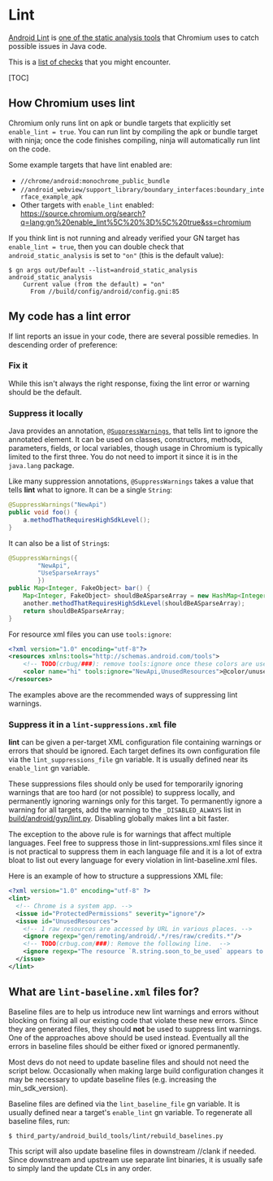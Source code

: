 # Lint

[Android Lint] is [one of the static analysis tools] that Chromium uses to catch
possible issues in Java code.

This is a [list of checks] that you might encounter.

[Android Lint]: https://googlesamples.github.io/android-custom-lint-rules/book.md.html
[one of the static analysis tools]: static_analysis.md
[list of checks]: https://googlesamples.github.io/android-custom-lint-rules/checks/index.md.html

[TOC]

## How Chromium uses lint

Chromium only runs lint on apk or bundle targets that explicitly set
`enable_lint = true`. You can run lint by compiling the apk or bundle target
with ninja; once the code finishes compiling, ninja will automatically run lint
on the code.

Some example targets that have lint enabled are:

 - `//chrome/android:monochrome_public_bundle`
 - `//android_webview/support_library/boundary_interfaces:boundary_interface_example_apk`
 - Other targets with `enable_lint` enabled: https://source.chromium.org/search?q=lang:gn%20enable_lint%5C%20%3D%5C%20true&ss=chromium

If you think lint is not running and already verified your GN
target has `enable_lint = true`, then you can double check that
`android_static_analysis` is set to `"on"` (this is the default value):

```shell
$ gn args out/Default --list=android_static_analysis
android_static_analysis
    Current value (from the default) = "on"
      From //build/config/android/config.gni:85
```

## My code has a lint error

If lint reports an issue in your code, there are several possible remedies.
In descending order of preference:

### Fix it

While this isn't always the right response, fixing the lint error or warning
should be the default.

### Suppress it locally

Java provides an annotation,
[`@SuppressWarnings`](https://developer.android.com/reference/java/lang/SuppressWarnings),
that tells lint to ignore the annotated element. It can be used on classes,
constructors, methods, parameters, fields, or local variables, though usage in
Chromium is typically limited to the first three. You do not need to import it
since it is in the `java.lang` package.

Like many suppression annotations, `@SuppressWarnings` takes a value that tells
**lint** what to ignore. It can be a single `String`:

```java
@SuppressWarnings("NewApi")
public void foo() {
    a.methodThatRequiresHighSdkLevel();
}
```

It can also be a list of `String`s:

```java
@SuppressWarnings({
        "NewApi",
        "UseSparseArrays"
        })
public Map<Integer, FakeObject> bar() {
    Map<Integer, FakeObject> shouldBeASparseArray = new HashMap<Integer, FakeObject>();
    another.methodThatRequiresHighSdkLevel(shouldBeASparseArray);
    return shouldBeASparseArray;
}
```

For resource xml files you can use `tools:ignore`:

```xml
<?xml version="1.0" encoding="utf-8"?>
<resources xmlns:tools="http://schemas.android.com/tools">
    <!-- TODO(crbug/###): remove tools:ignore once these colors are used -->
    <color name="hi" tools:ignore="NewApi,UnusedResources">@color/unused</color>
</resources>
```

The examples above are the recommended ways of suppressing lint warnings.

### Suppress it in a `lint-suppressions.xml` file

**lint** can be given a per-target XML configuration file containing warnings or
errors that should be ignored. Each target defines its own configuration file
via the `lint_suppressions_file` gn variable. It is usually defined near its
`enable_lint` gn variable.

These suppressions files should only be used for temporarily ignoring warnings
that are too hard (or not possible) to suppress locally, and permanently
ignoring warnings only for this target. To permanently ignore a warning for all
targets, add the warning to the `_DISABLED_ALWAYS` list in
[build/android/gyp/lint.py](https://source.chromium.org/chromium/chromium/src/+/main:build/android/gyp/lint.py).
Disabling globally makes lint a bit faster.

The exception to the above rule is for warnings that affect multiple languages.
Feel free to suppress those in lint-suppressions.xml files since it is not
practical to suppress them in each language file and it is a lot of extra bloat
to list out every language for every violation in lint-baseline.xml files.

Here is an example of how to structure a suppressions XML file:

```xml
<?xml version="1.0" encoding="utf-8" ?>
<lint>
  <!-- Chrome is a system app. -->
  <issue id="ProtectedPermissions" severity="ignore"/>
  <issue id="UnusedResources">
    <!-- 1 raw resources are accessed by URL in various places. -->
    <ignore regexp="gen/remoting/android/.*/res/raw/credits.*"/>
    <!-- TODO(crbug.com/###): Remove the following line.  -->
    <ignore regexp="The resource `R.string.soon_to_be_used` appears to be unused"/>
  </issue>
</lint>
```

## What are `lint-baseline.xml` files for?

Baseline files are to help us introduce new lint warnings and errors without
blocking on fixing all our existing code that violate these new errors. Since
they are generated files, they should **not** be used to suppress lint warnings.
One of the approaches above should be used instead. Eventually all the errors in
baseline files should be either fixed or ignored permanently.

Most devs do not need to update baseline files and should not need the script
below. Occasionally when making large build configuration changes it may be
necessary to update baseline files (e.g. increasing the min_sdk_version).

Baseline files are defined via the `lint_baseline_file` gn variable. It is
usually defined near a target's `enable_lint` gn variable. To regenerate all
baseline files, run:

```
$ third_party/android_build_tools/lint/rebuild_baselines.py
```

This script will also update baseline files in downstream //clank if needed.
Since downstream and upstream use separate lint binaries, it is usually safe
to simply land the update CLs in any order.
